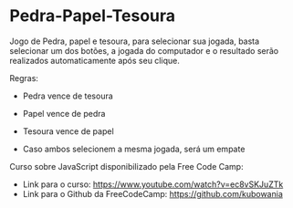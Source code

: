 # Pedra-Papel-Tesoura
Jogo de Pedra, papel e tesoura, para selecionar sua jogada, basta selecionar um dos botões, a jogada do computador e o resultado serão realizados automaticamente após seu clique.

Regras:
- Pedra vence de tesoura
- Papel vence de pedra
- Tesoura vence de papel

- Caso ambos selecionem a mesma jogada, será um empate



Curso sobre JavaScript disponibilizado pela Free Code Camp:
  - Link para o curso: https://www.youtube.com/watch?v=ec8vSKJuZTk
  - Link para o Github da FreeCodeCamp: https://github.com/kubowania
